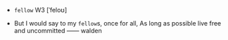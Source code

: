 - `fellow` W3 [ˈfeloʊ]



-  But I would say to my `fellow`s, once for all, As long as possible live free and uncommitted —— walden